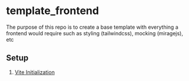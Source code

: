 # template_frontend

The purpose of this repo is to create a base template with everything a frontend would require such as styling (tailwindcss), mocking (miragejs), etc

## Setup

1. [Vite Initialization](https://vitejs.dev/guide/)
